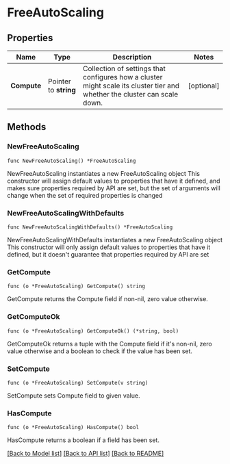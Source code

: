 # FreeAutoScaling

## Properties

Name | Type | Description | Notes
------------ | ------------- | ------------- | -------------
**Compute** | Pointer to **string** | Collection of settings that configures how a cluster might scale its cluster tier and whether the cluster can scale down. | [optional] 

## Methods

### NewFreeAutoScaling

`func NewFreeAutoScaling() *FreeAutoScaling`

NewFreeAutoScaling instantiates a new FreeAutoScaling object
This constructor will assign default values to properties that have it defined,
and makes sure properties required by API are set, but the set of arguments
will change when the set of required properties is changed

### NewFreeAutoScalingWithDefaults

`func NewFreeAutoScalingWithDefaults() *FreeAutoScaling`

NewFreeAutoScalingWithDefaults instantiates a new FreeAutoScaling object
This constructor will only assign default values to properties that have it defined,
but it doesn't guarantee that properties required by API are set

### GetCompute

`func (o *FreeAutoScaling) GetCompute() string`

GetCompute returns the Compute field if non-nil, zero value otherwise.

### GetComputeOk

`func (o *FreeAutoScaling) GetComputeOk() (*string, bool)`

GetComputeOk returns a tuple with the Compute field if it's non-nil, zero value otherwise
and a boolean to check if the value has been set.

### SetCompute

`func (o *FreeAutoScaling) SetCompute(v string)`

SetCompute sets Compute field to given value.

### HasCompute

`func (o *FreeAutoScaling) HasCompute() bool`

HasCompute returns a boolean if a field has been set.


[[Back to Model list]](../README.md#documentation-for-models) [[Back to API list]](../README.md#documentation-for-api-endpoints) [[Back to README]](../README.md)


